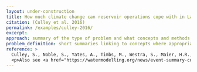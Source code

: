 ```yaml
---
layout: under-construction
title: How much climate change can reservoir operations cope with in Lake Como?
citation: (Culley et al. 2016)
permalink: /examples/culley-2016/
excerpt:
approach: summary of the type of problem and what concepts and methods were used to approach it, linking to other pages where appropriate
problem_definition: short summaries linking to concepts where appropriate. Multiple variations may be described, covering Alternatives, Scenarios, Objectives, constraints
reference: >
  Culley, S., Noble, S., Yates, A., Timbs, M., Westra, S., Maier, H.R., Giuliani, M., Castelletti, A., 2016. A bottom-up approach to identifying the maximum operational adaptive capacity of water resource systems to a changing climate: IDENTIFYING THE MAXIMUM OPERATIONAL ADAPTIVE CAPACITY. Water Resour. Res. 52, 6751–6768. https://doi.org/10.1002/2015WR018253
  <p>Also see <a href="https://watermodelling.org/news/event-summary-coping-with-multiple-plausible-futures-in-the-face-of-climate-change">presentation for the Queensland Water Modelling Network</a>.</p>
---
```

